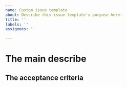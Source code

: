 ```yaml
---
name: Custom issue template
about: Describe this issue template's purpose here.
title: ''
labels: ''
assignees: ''

---
```


# The main describe 

## The acceptance criteria
